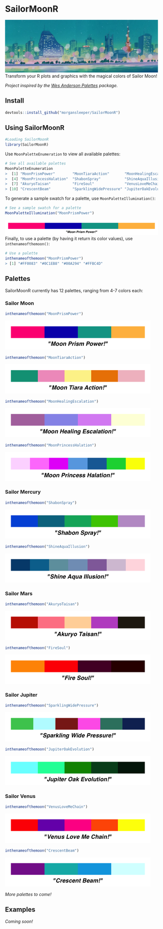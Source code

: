 SailorMoonR
================

![](skyline.jpg) Transform your R plots and graphics with the magical
colors of Sailor Moon\!

*Project inspired by the [Wes Anderson
Palettes](https://github.com/karthik/wesanderson) package.*

## Install

``` r
devtools::install_github("morgansleeper/SailorMoonR")
```

## Using SailorMoonR

``` r
#Loading SailorMoonR
library(SailorMoonR)
```

Use `MoonPaletteEnumeration` to view all available palettes:

``` r
# See all available palettes
MoonPaletteEnumeration
>  [1] "MoonPrismPower"        "MoonTiaraAction"       "MoonHealingEscalation"
>  [4] "MoonPrincessHalation"  "ShabonSpray"           "ShineAquaIllusion"    
>  [7] "AkuryoTaisan"          "FireSoul"              "VenusLoveMeChain"     
> [10] "CrescentBeam"          "SparklingWidePressure" "JupiterOakEvolution"
```

To generate a sample swatch for a palette, use
`MoonPaletteIllumination()`:

``` r
# See a sample swatch for a palette
MoonPaletteIllumination("MoonPrismPower")
```

![](figures/usage3-1.png)<!-- --> Finally, to use a palette (by having
it return its color values), use `inthenameofthemoon()`:

``` r
# Use a palette
inthenameofthemoon("MoonPrismPower")
> [1] "#FF0083" "#0C1EB8" "#00A294" "#FFBC4D"
```

## Palettes

SailorMoonR currently has 12 palettes, ranging from 4-7 colors each:

### Sailor Moon

``` r
inthenameofthemoon("MoonPrismPower")
```

![](figures/palettes-1.png)

``` r
inthenameofthemoon("MoonTiaraAction")
```

![](figures/palettes-2.png)

``` r
inthenameofthemoon("MoonHealingEscalation")
```

![](figures/palettes-3.png)

``` r
inthenameofthemoon("MoonPrincessHalation")
```

![](figures/palettes-4.png)

### Sailor Mercury

``` r
inthenameofthemoon("ShabonSpray")
```

![](figures/palettes-5.png)

``` r
inthenameofthemoon("ShineAquaIllusion")
```

![](figures/palettes-6.png)

### Sailor Mars

``` r
inthenameofthemoon("AkuryoTaisan")
```

![](figures/palettes-7.png)

``` r
inthenameofthemoon("FireSoul")
```

![](figures/palettes-8.png)

### Sailor Jupiter

``` r
inthenameofthemoon("SparklingWidePressure")
```

![](figures/palettes-9.png)

``` r
inthenameofthemoon("JupiterOakEvolution")
```

![](figures/palettes-10.png)

### Sailor Venus

``` r
inthenameofthemoon("VenusLoveMeChain")
```

![](figures/palettes-11.png)

``` r
inthenameofthemoon("CrescentBeam")
```

![](figures/palettes-12.png)

*More palettes to come\!*

## Examples

*Coming soon\!*
